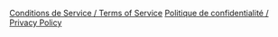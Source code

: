 [Conditions de Service / Terms of Service](TermsofService.md)
[Politique de confidentialité / Privacy Policy](PrivacyPage.md)
